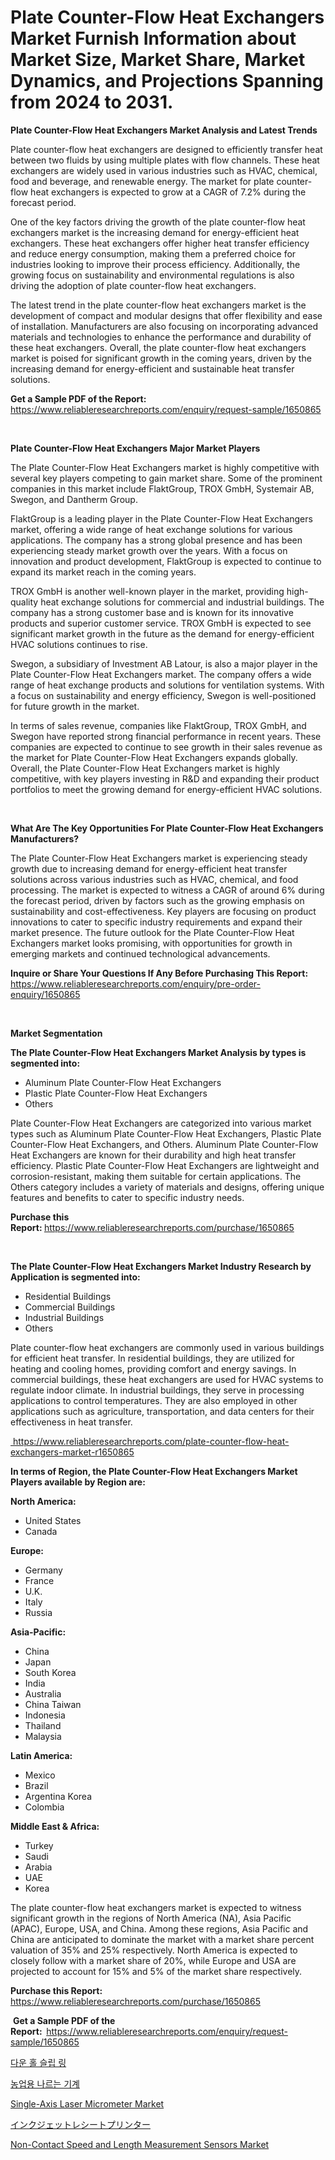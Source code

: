 <p><h1>Plate Counter-Flow Heat Exchangers Market Furnish Information about Market Size, Market Share, Market Dynamics, and Projections Spanning from 2024 to 2031.</h1></p><p><strong>Plate Counter-Flow Heat Exchangers Market Analysis and Latest Trends</strong></p>
<p><p>Plate counter-flow heat exchangers are designed to efficiently transfer heat between two fluids by using multiple plates with flow channels. These heat exchangers are widely used in various industries such as HVAC, chemical, food and beverage, and renewable energy. The market for plate counter-flow heat exchangers is expected to grow at a CAGR of 7.2% during the forecast period.</p><p>One of the key factors driving the growth of the plate counter-flow heat exchangers market is the increasing demand for energy-efficient heat exchangers. These heat exchangers offer higher heat transfer efficiency and reduce energy consumption, making them a preferred choice for industries looking to improve their process efficiency. Additionally, the growing focus on sustainability and environmental regulations is also driving the adoption of plate counter-flow heat exchangers.</p><p>The latest trend in the plate counter-flow heat exchangers market is the development of compact and modular designs that offer flexibility and ease of installation. Manufacturers are also focusing on incorporating advanced materials and technologies to enhance the performance and durability of these heat exchangers. Overall, the plate counter-flow heat exchangers market is poised for significant growth in the coming years, driven by the increasing demand for energy-efficient and sustainable heat transfer solutions.</p></p>
<p><strong>Get a Sample PDF of the Report:&nbsp;</strong> <a href="https://www.reliableresearchreports.com/enquiry/request-sample/1650865">https://www.reliableresearchreports.com/enquiry/request-sample/1650865</a></p>
<p>&nbsp;</p>
<p><strong>Plate Counter-Flow Heat Exchangers Major Market Players</strong></p>
<p><p>The Plate Counter-Flow Heat Exchangers market is highly competitive with several key players competing to gain market share. Some of the prominent companies in this market include FlaktGroup, TROX GmbH, Systemair AB, Swegon, and Dantherm Group.</p><p>FlaktGroup is a leading player in the Plate Counter-Flow Heat Exchangers market, offering a wide range of heat exchange solutions for various applications. The company has a strong global presence and has been experiencing steady market growth over the years. With a focus on innovation and product development, FlaktGroup is expected to continue to expand its market reach in the coming years.</p><p>TROX GmbH is another well-known player in the market, providing high-quality heat exchange solutions for commercial and industrial buildings. The company has a strong customer base and is known for its innovative products and superior customer service. TROX GmbH is expected to see significant market growth in the future as the demand for energy-efficient HVAC solutions continues to rise.</p><p>Swegon, a subsidiary of Investment AB Latour, is also a major player in the Plate Counter-Flow Heat Exchangers market. The company offers a wide range of heat exchange products and solutions for ventilation systems. With a focus on sustainability and energy efficiency, Swegon is well-positioned for future growth in the market.</p><p>In terms of sales revenue, companies like FlaktGroup, TROX GmbH, and Swegon have reported strong financial performance in recent years. These companies are expected to continue to see growth in their sales revenue as the market for Plate Counter-Flow Heat Exchangers expands globally. Overall, the Plate Counter-Flow Heat Exchangers market is highly competitive, with key players investing in R&D and expanding their product portfolios to meet the growing demand for energy-efficient HVAC solutions.</p></p>
<p>&nbsp;</p>
<p><strong>What Are The Key Opportunities For Plate Counter-Flow Heat Exchangers Manufacturers?</strong></p>
<p><p>The Plate Counter-Flow Heat Exchangers market is experiencing steady growth due to increasing demand for energy-efficient heat transfer solutions across various industries such as HVAC, chemical, and food processing. The market is expected to witness a CAGR of around 6% during the forecast period, driven by factors such as the growing emphasis on sustainability and cost-effectiveness. Key players are focusing on product innovations to cater to specific industry requirements and expand their market presence. The future outlook for the Plate Counter-Flow Heat Exchangers market looks promising, with opportunities for growth in emerging markets and continued technological advancements.</p></p>
<p><strong>Inquire or Share Your Questions If Any Before Purchasing This Report:</strong> <a href="https://www.reliableresearchreports.com/enquiry/pre-order-enquiry/1650865">https://www.reliableresearchreports.com/enquiry/pre-order-enquiry/1650865</a></p>
<p>&nbsp;</p>
<p><strong>Market Segmentation</strong></p>
<p><strong>The Plate Counter-Flow Heat Exchangers Market Analysis by types is segmented into:</strong></p>
<p><ul><li>Aluminum Plate Counter-Flow Heat Exchangers</li><li>Plastic Plate Counter-Flow Heat Exchangers</li><li>Others</li></ul></p>
<p><p>Plate Counter-Flow Heat Exchangers are categorized into various market types such as Aluminum Plate Counter-Flow Heat Exchangers, Plastic Plate Counter-Flow Heat Exchangers, and Others. Aluminum Plate Counter-Flow Heat Exchangers are known for their durability and high heat transfer efficiency. Plastic Plate Counter-Flow Heat Exchangers are lightweight and corrosion-resistant, making them suitable for certain applications. The Others category includes a variety of materials and designs, offering unique features and benefits to cater to specific industry needs.</p></p>
<p><strong>Purchase this Report:&nbsp;</strong><a href="https://www.reliableresearchreports.com/purchase/1650865">https://www.reliableresearchreports.com/purchase/1650865</a></p>
<p>&nbsp;</p>
<p><strong>The Plate Counter-Flow Heat Exchangers Market Industry Research by Application is segmented into:</strong></p>
<p><ul><li>Residential Buildings</li><li>Commercial Buildings</li><li>Industrial Buildings</li><li>Others</li></ul></p>
<p><p>Plate counter-flow heat exchangers are commonly used in various buildings for efficient heat transfer. In residential buildings, they are utilized for heating and cooling homes, providing comfort and energy savings. In commercial buildings, these heat exchangers are used for HVAC systems to regulate indoor climate. In industrial buildings, they serve in processing applications to control temperatures. They are also employed in other applications such as agriculture, transportation, and data centers for their effectiveness in heat transfer.</p></p>
<p><a href="https://www.reliableresearchreports.com/plate-counter-flow-heat-exchangers-market-r1650865">&nbsp;https://www.reliableresearchreports.com/plate-counter-flow-heat-exchangers-market-r1650865</a></p>
<p><strong>In terms of Region, the Plate Counter-Flow Heat Exchangers Market Players available by Region are:</strong></p>
<p>
    <p> <strong> North America: </strong>
        <ul>
            <li>United States</li>
            <li>Canada</li>
        </ul>
        </p> 
    <p> <strong> Europe: </strong>
        <ul>
            <li>Germany</li>
            <li>France</li>
            <li>U.K.</li>
            <li>Italy</li>
            <li>Russia</li>
        </ul>
        </p> 
    <p> <strong> Asia-Pacific: </strong>
        <ul>
            <li>China</li>
            <li>Japan</li>
            <li>South Korea</li>
            <li>India</li>
            <li>Australia</li>
            <li>China Taiwan</li>
            <li>Indonesia</li>
            <li>Thailand</li>
            <li>Malaysia</li>
        </ul>
        </p> 
    <p> <strong> Latin America: </strong>
        <ul>
            <li>Mexico</li>
            <li>Brazil</li>
            <li>Argentina Korea</li>
            <li>Colombia</li>
        </ul>
        </p> 
    <p> <strong> Middle East & Africa: </strong>
        <ul>
            <li>Turkey</li>
            <li>Saudi</li>
            <li>Arabia</li>
            <li>UAE</li>
            <li>Korea</li>
        </ul>
    </p>
    </p>
<p><p>The plate counter-flow heat exchangers market is expected to witness significant growth in the regions of North America (NA), Asia Pacific (APAC), Europe, USA, and China. Among these regions, Asia Pacific and China are anticipated to dominate the market with a market share percent valuation of 35% and 25% respectively. North America is expected to closely follow with a market share of 20%, while Europe and USA are projected to account for 15% and 5% of the market share respectively.</p></p>
<p><strong>Purchase this Report: </strong><a href="https://www.reliableresearchreports.com/purchase/1650865">https://www.reliableresearchreports.com/purchase/1650865</a></p>
<p>&nbsp;<strong>Get a Sample PDF of the Report:&nbsp;&nbsp;</strong><a href="https://www.reliableresearchreports.com/enquiry/request-sample/1650865">https://www.reliableresearchreports.com/enquiry/request-sample/1650865</a></p>
<p><strong></strong></p>
<p><p><a href="https://github.com/valroy852/Market-Research-Report-List-1/blob/main/280274186161.md">다운 홀 슬립 링</a></p><p><a href="https://github.com/RonSpencer61/Market-Research-Report-List-1/blob/main/682805286162.md">농업용 나르는 기계</a></p><p><a href="https://github.com/biheemgalvinlouises6hokrh3h/Market-Research-Report-List-2/blob/main/single-axis-laser-micrometer-market.md">Single-Axis Laser Micrometer Market</a></p><p><a href="https://github.com/reliezer65/Market-Research-Report-List-1/blob/main/656893694529.md">インクジェットレシートプリンター</a></p><p><a href="https://github.com/guneycigdem35/Market-Research-Report-List-3/blob/main/non-contact-speed-and-length-measurement-sensors-market.md">Non-Contact Speed and Length Measurement Sensors Market</a></p></p>
